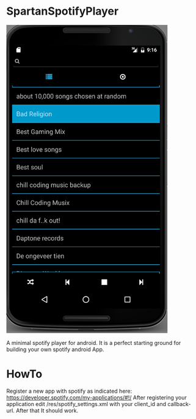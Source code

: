 # SpartanSpotifyPlayer

![Spartan spotify player](https://github.com/JoshFalken/SpartanSpotifyPlayer/blob/master/app/src/main/assets/screenshots/mainscreen.png)

A minimal spotify player for android. It is a perfect starting ground for building your own spotify android App.

# HowTo

Register a new app with spotify as indicated here: https://developer.spotify.com/my-applications/#!/ After registering your application edit /res/spotify_settings.xml with your client_id and callback-url. After that It should work.







